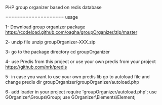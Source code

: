 PHP group organizer based on redis database 

====================
usage

1- Download group organizer package 
	https://codeload.github.com/oagha/groupOrganizer/zip/master

2- unzip file 
	unzip groupOrganizer-XXX.zip

3- go to the package directory 
	cd groupOrganizer

4- use Predis from this project or use your own predis from your project
	https://github.com/nrk/predis

5- in case you want to use your own predis lib go to autoload file and change predis dir
	groupOrganizer/groupOrganizer/autoload.php

6- add loader in your project 
	require 'groupOrganizer/autoload.php';
	use GOrganizer\Groups\Group;
	use GOrganizer\Elements\Element;


